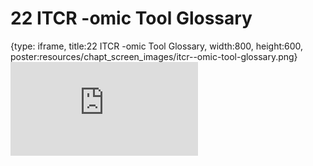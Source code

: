 # 22 ITCR -omic Tool Glossary
 
{type: iframe, title:22 ITCR -omic Tool Glossary, width:800, height:600, poster:resources/chapt_screen_images/itcr--omic-tool-glossary.png}
![](https://hutchdatascience.org/Choosing_Genomics_Tools/itcr--omic-tool-glossary.html)
 

 
